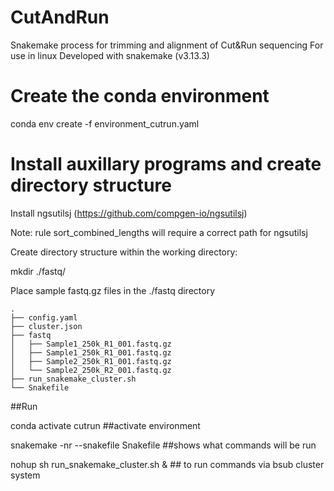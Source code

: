 # CutAndRun
Snakemake process for trimming and alignment of Cut&amp;Run sequencing
For use in linux
Developed with snakemake (v3.13.3)

# Create the conda environment 
conda env create -f environment_cutrun.yaml

# Install auxillary programs and create directory structure

Install ngsutilsj
(https://github.com/compgen-io/ngsutilsj)

Note: rule sort_combined_lengths will require a correct path for ngsutilsj

Create directory structure within the working directory:

mkdir ./fastq/

Place sample fastq.gz files in the ./fastq directory
```
.
├── config.yaml
├── cluster.json
├── fastq
│   ├── Sample1_250k_R1_001.fastq.gz
│   ├── Sample1_250k_R1_001.fastq.gz
│   ├── Sample2_250k_R1_001.fastq.gz
│   └── Sample2_250k_R2_001.fastq.gz
├── run_snakemake_cluster.sh
└── Snakefile
```
##Run 

conda activate cutrun ##activate environment

snakemake -nr --snakefile Snakefile ##shows what commands will be run

nohup sh run_snakemake_cluster.sh & ## to run commands via bsub cluster system
